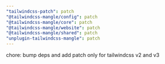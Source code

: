 ```yaml
---
"tailwindcss-patch": patch
"@tailwindcss-mangle/config": patch
"@tailwindcss-mangle/core": patch
"@tailwindcss-mangle/website": patch
"@tailwindcss-mangle/shared": patch
"unplugin-tailwindcss-mangle": patch
---
```


chore: bump deps and add patch only for tailwindcss v2 and v3
